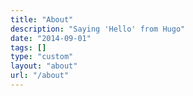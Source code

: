 ```yaml
---
title: "About"
description: "Saying 'Hello' from Hugo"
date: "2014-09-01"
tags: []
type: "custom"
layout: "about"
url: "/about"
---
```

